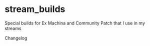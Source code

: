 # stream_builds
Special builds for Ex Machina and Community Patch that I use in my streams

Changelog